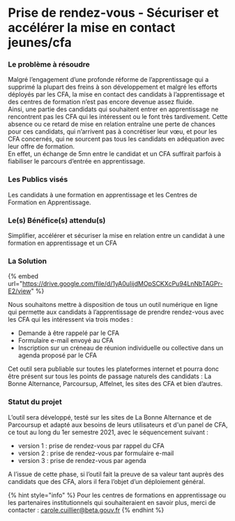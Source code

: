 # Prise de rendez-vous - Sécuriser et accélérer la mise en contact jeunes/cfa

### Le problème à résoudre 

Malgré l’engagement d’une profonde réforme de l’apprentissage qui a supprimé la plupart des freins à son développement et malgré les efforts déployés par les CFA, la mise en contact des candidats à l’apprentissage et des centres de formation n’est pas encore devenue assez fluide.   
Ainsi, une partie des candidats qui souhaitent entrer en apprentissage ne rencontrent pas les CFA qui les intéressent ou le font très tardivement. Cette absence ou ce retard de mise en relation entraîne une perte de chances pour ces candidats, qui n’arrivent pas à concrétiser leur vœu, et pour les CFA concernés, qui ne sourcent pas tous les candidats en adéquation avec leur offre de formation.   
En effet, un échange de 5mn entre le candidat et un CFA suffirait parfois à fiabiliser le parcours d’entrée en apprentissage.



### Les Publics visés

Les candidats à une formation en apprentissage et les Centres de Formation en Apprentissage.

### Le\(s\) Bénéfice\(s\) attendu\(s\)

Simplifier, accélérer et sécuriser la mise en relation entre un candidat à une formation en apprentissage et un CFA

### La Solution

{% embed url="https://drive.google.com/file/d/1yA0uIijdMOpSCKXcPu94LnNbTAGPr-E2/view" %}

Nous souhaitons mettre à disposition de tous un outil numérique en ligne qui permette aux candidats à l’apprentissage de prendre rendez-vous avec les CFA qui les intéressent via trois modes : 

* Demande à être rappelé par le CFA 
* Formulaire e-mail envoyé au CFA 
* Inscription sur un créneau de réunion individuelle ou collective dans un agenda proposé par le CFA

Cet outil sera publiable sur toutes les plateformes internet et pourra donc être présent sur tous les points de passage naturels des candidats : La Bonne Alternance, Parcoursup, Affelnet, les sites des CFA et bien d’autres.



### Statut du projet

L’outil sera développé, testé sur les sites de La Bonne Alternance et de Parcoursup et adapté aux besoins de leurs utilisateurs et d'un panel de CFA, ce tout au long du 1er semestre 2021, avec le séquencement suivant : 

* version 1 : prise de rendez-vous par rappel du CFA 
* version 2 : prise de rendez-vous par formulaire e-mail 
* version 3 : prise de rendez-vous par agenda 

A l’issue de cette phase, si l’outil fait la preuve de sa valeur tant auprès des candidats que des CFA, alors il fera l’objet d’un déploiement général. 

{% hint style="info" %}
 Pour les centres de formations en apprentissage ou les partenaires institutionnels qui souhaiteraient en savoir plus, merci de contacter : [carole.cuillier@beta.gouv.fr](mailto:carole.cuillier@beta.gouv.fr)
{% endhint %}

